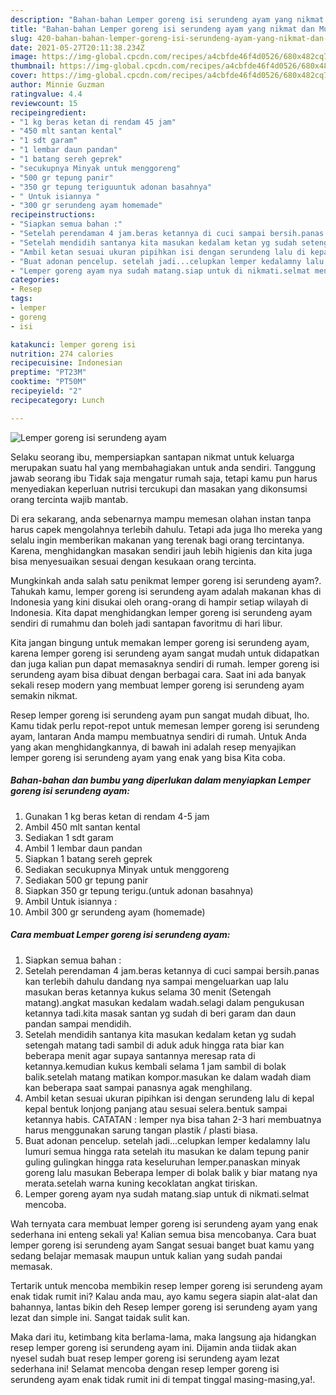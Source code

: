 ```yaml
---
description: "Bahan-bahan Lemper goreng isi serundeng ayam yang nikmat dan Mudah Dibuat"
title: "Bahan-bahan Lemper goreng isi serundeng ayam yang nikmat dan Mudah Dibuat"
slug: 420-bahan-bahan-lemper-goreng-isi-serundeng-ayam-yang-nikmat-dan-mudah-dibuat
date: 2021-05-27T20:11:38.234Z
image: https://img-global.cpcdn.com/recipes/a4cbfde46f4d0526/680x482cq70/lemper-goreng-isi-serundeng-ayam-foto-resep-utama.jpg
thumbnail: https://img-global.cpcdn.com/recipes/a4cbfde46f4d0526/680x482cq70/lemper-goreng-isi-serundeng-ayam-foto-resep-utama.jpg
cover: https://img-global.cpcdn.com/recipes/a4cbfde46f4d0526/680x482cq70/lemper-goreng-isi-serundeng-ayam-foto-resep-utama.jpg
author: Minnie Guzman
ratingvalue: 4.4
reviewcount: 15
recipeingredient:
- "1 kg beras ketan di rendam 45 jam"
- "450 mlt santan kental"
- "1 sdt garam"
- "1 lembar daun pandan"
- "1 batang sereh geprek"
- "secukupnya Minyak untuk menggoreng"
- "500 gr tepung panir"
- "350 gr tepung teriguuntuk adonan basahnya"
- " Untuk isiannya "
- "300 gr serundeng ayam homemade"
recipeinstructions:
- "Siapkan semua bahan :"
- "Setelah perendaman 4 jam.beras ketannya di cuci sampai bersih.panas kan terlebih dahulu dandang nya sampai mengeluarkan uap lalu masukan beras ketannya kukus selama 30 menit (Setengah matang).angkat masukan kedalam wadah.selagi dalam pengukusan ketannya tadi.kita masak santan yg sudah di beri garam dan daun pandan sampai mendidih."
- "Setelah mendidih santanya kita masukan kedalam ketan yg sudah setengah matang tadi sambil di aduk aduk hingga rata biar kan beberapa menit agar supaya santannya meresap rata di ketannya.kemudian kukus kembali selama 1 jam sambil di bolak balik.setelah matang matikan kompor.masukan ke dalam wadah diam kan beberapa saat sampai panasnya agak menghilang."
- "Ambil ketan sesuai ukuran pipihkan isi dengan serundeng lalu di kepal kepal bentuk lonjong panjang atau sesuai selera.bentuk sampai ketannya habis. CATATAN : lemper nya bisa tahan 2-3 hari membuatnya harus menggunakan sarung tangan plastik / plasti biasa."
- "Buat adonan pencelup. setelah jadi...celupkan lemper kedalamny lalu lumuri semua hingga rata setelah itu masukan ke dalam tepung panir guling gulingkan hingga rata keseluruhan lemper.panaskan minyak goreng lalu masukan Beberapa lemper di bolak balik y biar matang nya merata.setelah warna kuning kecoklatan angkat tiriskan."
- "Lemper goreng ayam nya sudah matang.siap untuk di nikmati.selmat mencoba."
categories:
- Resep
tags:
- lemper
- goreng
- isi

katakunci: lemper goreng isi 
nutrition: 274 calories
recipecuisine: Indonesian
preptime: "PT23M"
cooktime: "PT50M"
recipeyield: "2"
recipecategory: Lunch

---
```



![Lemper goreng isi serundeng ayam](https://img-global.cpcdn.com/recipes/a4cbfde46f4d0526/680x482cq70/lemper-goreng-isi-serundeng-ayam-foto-resep-utama.jpg)

Selaku seorang ibu, mempersiapkan santapan nikmat untuk keluarga merupakan suatu hal yang membahagiakan untuk anda sendiri. Tanggung jawab seorang ibu Tidak saja mengatur rumah saja, tetapi kamu pun harus menyediakan keperluan nutrisi tercukupi dan masakan yang dikonsumsi orang tercinta wajib mantab.

Di era  sekarang, anda sebenarnya mampu memesan olahan instan tanpa harus capek mengolahnya terlebih dahulu. Tetapi ada juga lho mereka yang selalu ingin memberikan makanan yang terenak bagi orang tercintanya. Karena, menghidangkan masakan sendiri jauh lebih higienis dan kita juga bisa menyesuaikan sesuai dengan kesukaan orang tercinta. 



Mungkinkah anda salah satu penikmat lemper goreng isi serundeng ayam?. Tahukah kamu, lemper goreng isi serundeng ayam adalah makanan khas di Indonesia yang kini disukai oleh orang-orang di hampir setiap wilayah di Indonesia. Kita dapat menghidangkan lemper goreng isi serundeng ayam sendiri di rumahmu dan boleh jadi santapan favoritmu di hari libur.

Kita jangan bingung untuk memakan lemper goreng isi serundeng ayam, karena lemper goreng isi serundeng ayam sangat mudah untuk didapatkan dan juga kalian pun dapat memasaknya sendiri di rumah. lemper goreng isi serundeng ayam bisa dibuat dengan berbagai cara. Saat ini ada banyak sekali resep modern yang membuat lemper goreng isi serundeng ayam semakin nikmat.

Resep lemper goreng isi serundeng ayam pun sangat mudah dibuat, lho. Kamu tidak perlu repot-repot untuk memesan lemper goreng isi serundeng ayam, lantaran Anda mampu membuatnya sendiri di rumah. Untuk Anda yang akan menghidangkannya, di bawah ini adalah resep menyajikan lemper goreng isi serundeng ayam yang enak yang bisa Kita coba.

<!--inarticleads1-->

##### Bahan-bahan dan bumbu yang diperlukan dalam menyiapkan Lemper goreng isi serundeng ayam:

1. Gunakan 1 kg beras ketan di rendam 4-5 jam
1. Ambil 450 mlt santan kental
1. Sediakan 1 sdt garam
1. Ambil 1 lembar daun pandan
1. Siapkan 1 batang sereh geprek
1. Sediakan secukupnya Minyak untuk menggoreng
1. Sediakan 500 gr tepung panir
1. Siapkan 350 gr tepung terigu.(untuk adonan basahnya)
1. Ambil  Untuk isiannya :
1. Ambil 300 gr serundeng ayam (homemade)




<!--inarticleads2-->

##### Cara membuat Lemper goreng isi serundeng ayam:

1. Siapkan semua bahan :
1. Setelah perendaman 4 jam.beras ketannya di cuci sampai bersih.panas kan terlebih dahulu dandang nya sampai mengeluarkan uap lalu masukan beras ketannya kukus selama 30 menit (Setengah matang).angkat masukan kedalam wadah.selagi dalam pengukusan ketannya tadi.kita masak santan yg sudah di beri garam dan daun pandan sampai mendidih.
1. Setelah mendidih santanya kita masukan kedalam ketan yg sudah setengah matang tadi sambil di aduk aduk hingga rata biar kan beberapa menit agar supaya santannya meresap rata di ketannya.kemudian kukus kembali selama 1 jam sambil di bolak balik.setelah matang matikan kompor.masukan ke dalam wadah diam kan beberapa saat sampai panasnya agak menghilang.
1. Ambil ketan sesuai ukuran pipihkan isi dengan serundeng lalu di kepal kepal bentuk lonjong panjang atau sesuai selera.bentuk sampai ketannya habis. CATATAN : lemper nya bisa tahan 2-3 hari membuatnya harus menggunakan sarung tangan plastik / plasti biasa.
1. Buat adonan pencelup. setelah jadi...celupkan lemper kedalamny lalu lumuri semua hingga rata setelah itu masukan ke dalam tepung panir guling gulingkan hingga rata keseluruhan lemper.panaskan minyak goreng lalu masukan Beberapa lemper di bolak balik y biar matang nya merata.setelah warna kuning kecoklatan angkat tiriskan.
1. Lemper goreng ayam nya sudah matang.siap untuk di nikmati.selmat mencoba.




Wah ternyata cara membuat lemper goreng isi serundeng ayam yang enak sederhana ini enteng sekali ya! Kalian semua bisa mencobanya. Cara buat lemper goreng isi serundeng ayam Sangat sesuai banget buat kamu yang sedang belajar memasak maupun untuk kalian yang sudah pandai memasak.

Tertarik untuk mencoba membikin resep lemper goreng isi serundeng ayam enak tidak rumit ini? Kalau anda mau, ayo kamu segera siapin alat-alat dan bahannya, lantas bikin deh Resep lemper goreng isi serundeng ayam yang lezat dan simple ini. Sangat taidak sulit kan. 

Maka dari itu, ketimbang kita berlama-lama, maka langsung aja hidangkan resep lemper goreng isi serundeng ayam ini. Dijamin anda tiidak akan nyesel sudah buat resep lemper goreng isi serundeng ayam lezat sederhana ini! Selamat mencoba dengan resep lemper goreng isi serundeng ayam enak tidak rumit ini di tempat tinggal masing-masing,ya!.

